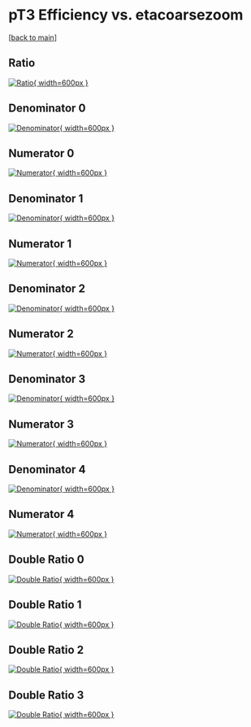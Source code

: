 # pT3 Efficiency vs. etacoarsezoom

[[back to main](./)]



## Ratio

[![Ratio](../mtv/var/pT3_vtr_321_1_eff_etacoarsezoom.png){ width=600px }](../mtv/var/pT3_vtr_321_1_eff_etacoarsezoom.pdf)

## Denominator 0

[![Denominator](../mtv/den/pT3_vtr_321_1_eff_etacoarsezoom_den0.png){ width=600px }](../mtv/den/pT3_vtr_321_1_eff_etacoarsezoom_den0.pdf)

## Numerator 0

[![Numerator](../mtv/num/pT3_vtr_321_1_eff_etacoarsezoom_num0.png){ width=600px }](../mtv/num/pT3_vtr_321_1_eff_etacoarsezoom_num0.pdf)

## Denominator 1

[![Denominator](../mtv/den/pT3_vtr_321_1_eff_etacoarsezoom_den1.png){ width=600px }](../mtv/den/pT3_vtr_321_1_eff_etacoarsezoom_den1.pdf)

## Numerator 1

[![Numerator](../mtv/num/pT3_vtr_321_1_eff_etacoarsezoom_num1.png){ width=600px }](../mtv/num/pT3_vtr_321_1_eff_etacoarsezoom_num1.pdf)

## Denominator 2

[![Denominator](../mtv/den/pT3_vtr_321_1_eff_etacoarsezoom_den2.png){ width=600px }](../mtv/den/pT3_vtr_321_1_eff_etacoarsezoom_den2.pdf)

## Numerator 2

[![Numerator](../mtv/num/pT3_vtr_321_1_eff_etacoarsezoom_num2.png){ width=600px }](../mtv/num/pT3_vtr_321_1_eff_etacoarsezoom_num2.pdf)

## Denominator 3

[![Denominator](../mtv/den/pT3_vtr_321_1_eff_etacoarsezoom_den3.png){ width=600px }](../mtv/den/pT3_vtr_321_1_eff_etacoarsezoom_den3.pdf)

## Numerator 3

[![Numerator](../mtv/num/pT3_vtr_321_1_eff_etacoarsezoom_num3.png){ width=600px }](../mtv/num/pT3_vtr_321_1_eff_etacoarsezoom_num3.pdf)

## Denominator 4

[![Denominator](../mtv/den/pT3_vtr_321_1_eff_etacoarsezoom_den4.png){ width=600px }](../mtv/den/pT3_vtr_321_1_eff_etacoarsezoom_den4.pdf)

## Numerator 4

[![Numerator](../mtv/num/pT3_vtr_321_1_eff_etacoarsezoom_num4.png){ width=600px }](../mtv/num/pT3_vtr_321_1_eff_etacoarsezoom_num4.pdf)

## Double Ratio 0

[![Double Ratio](../mtv/ratio/pT3_vtr_321_1_eff_etacoarsezoom_ratio0.png){ width=600px }](../mtv/ratio/pT3_vtr_321_1_eff_etacoarsezoom_ratio0.pdf)

## Double Ratio 1

[![Double Ratio](../mtv/ratio/pT3_vtr_321_1_eff_etacoarsezoom_ratio1.png){ width=600px }](../mtv/ratio/pT3_vtr_321_1_eff_etacoarsezoom_ratio1.pdf)

## Double Ratio 2

[![Double Ratio](../mtv/ratio/pT3_vtr_321_1_eff_etacoarsezoom_ratio2.png){ width=600px }](../mtv/ratio/pT3_vtr_321_1_eff_etacoarsezoom_ratio2.pdf)

## Double Ratio 3

[![Double Ratio](../mtv/ratio/pT3_vtr_321_1_eff_etacoarsezoom_ratio3.png){ width=600px }](../mtv/ratio/pT3_vtr_321_1_eff_etacoarsezoom_ratio3.pdf)

